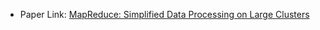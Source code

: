 - Paper Link: [MapReduce: Simplified Data Processing on Large Clusters](http://nil.csail.mit.edu/6.824/2020/papers/mapreduce.pdf)
